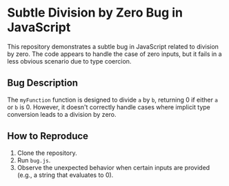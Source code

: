 # Subtle Division by Zero Bug in JavaScript

This repository demonstrates a subtle bug in JavaScript related to division by zero.  The code appears to handle the case of zero inputs, but it fails in a less obvious scenario due to type coercion.

## Bug Description

The `myFunction` function is designed to divide `a` by `b`, returning 0 if either `a` or `b` is 0.  However, it doesn't correctly handle cases where implicit type conversion leads to a division by zero.

## How to Reproduce

1. Clone the repository.
2. Run `bug.js`.
3. Observe the unexpected behavior when certain inputs are provided (e.g., a string that evaluates to 0).